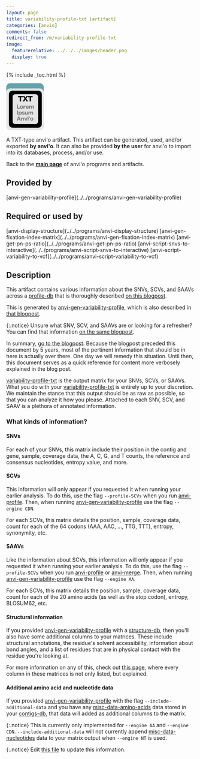 ```yaml
---
layout: page
title: variability-profile-txt [artifact]
categories: [anvio]
comments: false
redirect_from: /m/variability-profile-txt
image:
  featurerelative: ../../../images/header.png
  display: true
---
```



{% include _toc.html %}


<img src="../../images/icons/TXT.png" alt="TXT" style="width:100px; border:none" />

A TXT-type anvi'o artifact. This artifact can be generated, used, and/or exported **by anvi'o**. It can also be provided **by the user** for anvi'o to import into its databases, process, and/or use.

Back to the **[main page](../../)** of anvi'o programs and artifacts.

## Provided by


<p style="text-align: left" markdown="1"><span class="artifact-p">[anvi-gen-variability-profile](../../programs/anvi-gen-variability-profile)</span></p>


## Required or used by


<p style="text-align: left" markdown="1"><span class="artifact-r">[anvi-display-structure](../../programs/anvi-display-structure)</span> <span class="artifact-r">[anvi-gen-fixation-index-matrix](../../programs/anvi-gen-fixation-index-matrix)</span> <span class="artifact-r">[anvi-get-pn-ps-ratio](../../programs/anvi-get-pn-ps-ratio)</span> <span class="artifact-r">[anvi-script-snvs-to-interactive](../../programs/anvi-script-snvs-to-interactive)</span> <span class="artifact-r">[anvi-script-variability-to-vcf](../../programs/anvi-script-variability-to-vcf)</span></p>


## Description


This artifact contains various information about the SNVs, SCVs, and SAAVs across a <span class="artifact-n">[profile-db](/software/anvio/help/main/artifacts/profile-db)</span> that is thoroughly described [on this blogpost](http://merenlab.org/2015/07/20/analyzing-variability/#the-output-matrix).  

This is generated by <span class="artifact-n">[anvi-gen-variability-profile](/software/anvio/help/main/programs/anvi-gen-variability-profile)</span>, which is also described in [that blogpost](http://merenlab.org/2015/07/20/analyzing-variability/#the-anvio-way).  

{:.notice}
Unsure what SNV, SCV, and SAAVs are or looking for a refresher? You can find that information [on the same blogpost](http://merenlab.org/2015/07/20/analyzing-variability/#an-intro-to-single-nucleotidecodonamino-acid-variation).  

In summary, [go to the blogpost](http://merenlab.org/2015/07/20/analyzing-variability/). Because the blogpost preceded this document by 5 years, most of the pertinent information that should be in here is actually over there. One day we will remedy this situation. Until then, this document serves as a quick reference for content more verbosely explained in the blog post.


<span class="artifact-n">[variability-profile-txt](/software/anvio/help/main/artifacts/variability-profile-txt)</span> is the output matrix for your SNVs, SCVs, or SAAVs. What you do with your <span class="artifact-n">[variability-profile-txt](/software/anvio/help/main/artifacts/variability-profile-txt)</span> is entirely up to your discretion. We maintain the stance that this output should be as raw as possible, so that you can analyze it how you please. Attached to each SNV, SCV, and SAAV is a plethora of annotated information.


### What kinds of information?  

#### SNVs 

For each of your SNVs, this matrix include their position in the contig and gene, sample, coverage data, the A, C, G, and T counts, the reference and consensus nucleotides, entropy value, and more.  

#### SCVs 

This information will only appear if you requested it when running your earlier analysis. To do this, use the flag `--profile-SCVs` when you run <span class="artifact-n">[anvi-profile](/software/anvio/help/main/programs/anvi-profile)</span>. Then, when running <span class="artifact-n">[anvi-gen-variability-profile](/software/anvio/help/main/programs/anvi-gen-variability-profile)</span> use the flag `--engine CDN`.  

For each SCVs, this matrix details the position, sample, coverage data, count for each of the 64 codons (AAA, AAC, ..., TTG, TTT), entropy, synonymity, etc.  

#### SAAVs 

Like the information about SCVs, this information will only appear if you requested it when running your earlier analysis. To do this, use the flag `--profile-SCVs` when you run <span class="artifact-n">[anvi-profile](/software/anvio/help/main/programs/anvi-profile)</span> or <span class="artifact-n">[anvi-merge](/software/anvio/help/main/programs/anvi-merge)</span>. Then, when running <span class="artifact-n">[anvi-gen-variability-profile](/software/anvio/help/main/programs/anvi-gen-variability-profile)</span> use the flag `--engine AA`.  

For each SCVs, this matrix details the position, sample, coverage data, count for each of the 20 amino acids (as well as the stop codon), entropy, BLOSUM62, etc.  

#### Structural information 

If you provided <span class="artifact-n">[anvi-gen-variability-profile](/software/anvio/help/main/programs/anvi-gen-variability-profile)</span> with a <span class="artifact-n">[structure-db](/software/anvio/help/main/artifacts/structure-db)</span>, then you'll also have some additional columns to your matrices. These include structural annotations, the residue's solvent accessibility, information about bond angles, and a list of residues that are in physical contact with the residue you're looking at. 


For more information on any of this, check out [this page](http://merenlab.org/2015/07/20/analyzing-variability/#the-output-matrix), where every column in these matrices is not only listed, but explained.


#### Additional amino acid and nucleotide data 

If you provided <span class="artifact-n">[anvi-gen-variability-profile](/software/anvio/help/main/programs/anvi-gen-variability-profile)</span> with the flag `--include-additional-data` and you have any <span class="artifact-n">[misc-data-amino-acids](/software/anvio/help/main/artifacts/misc-data-amino-acids)</span> data stored in your <span class="artifact-n">[contigs-db](/software/anvio/help/main/artifacts/contigs-db)</span>, that data will added as additional columns to the matrix.


{:.notice}
This is currently only implemented for `--engine AA` and `--engine CDN`. `--include-additional-data` will not currently append <span class="artifact-n">[misc-data-nucleotides](/software/anvio/help/main/artifacts/misc-data-nucleotides)</span> data to your matrix output when `--engine NT` is used.




{:.notice}
Edit [this file](https://github.com/merenlab/anvio/tree/master/anvio/docs/artifacts/variability-profile-txt.md) to update this information.

